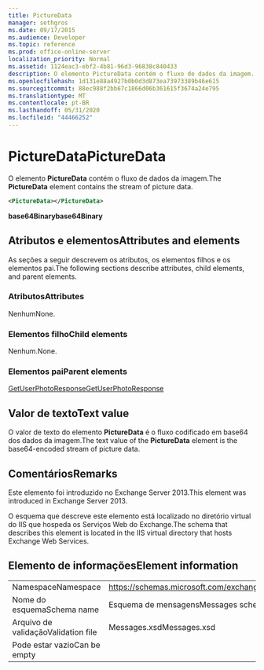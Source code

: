 ```yaml
---
title: PictureData
manager: sethgros
ms.date: 09/17/2015
ms.audience: Developer
ms.topic: reference
ms.prod: office-online-server
localization_priority: Normal
ms.assetid: 1124eac3-ebf2-4b81-96d3-96838c840433
description: O elemento PictureData contém o fluxo de dados da imagem.
ms.openlocfilehash: 1d131e88a4927b0b0d3d873ea73973389b46e615
ms.sourcegitcommit: 88ec988f2bb67c1866d06b361615f3674a24e795
ms.translationtype: MT
ms.contentlocale: pt-BR
ms.lasthandoff: 05/31/2020
ms.locfileid: "44466252"
---
```

# <a name="picturedata"></a><span data-ttu-id="01fc5-103">PictureData</span><span class="sxs-lookup"><span data-stu-id="01fc5-103">PictureData</span></span>

<span data-ttu-id="01fc5-104">O elemento **PictureData** contém o fluxo de dados da imagem.</span><span class="sxs-lookup"><span data-stu-id="01fc5-104">The **PictureData** element contains the stream of picture data.</span></span> 
  
```XML
<PictureData></PictureData>
```

 <span data-ttu-id="01fc5-105">**base64Binary**</span><span class="sxs-lookup"><span data-stu-id="01fc5-105">**base64Binary**</span></span>
## <a name="attributes-and-elements"></a><span data-ttu-id="01fc5-106">Atributos e elementos</span><span class="sxs-lookup"><span data-stu-id="01fc5-106">Attributes and elements</span></span>

<span data-ttu-id="01fc5-107">As seções a seguir descrevem os atributos, os elementos filhos e os elementos pai.</span><span class="sxs-lookup"><span data-stu-id="01fc5-107">The following sections describe attributes, child elements, and parent elements.</span></span>
  
### <a name="attributes"></a><span data-ttu-id="01fc5-108">Atributos</span><span class="sxs-lookup"><span data-stu-id="01fc5-108">Attributes</span></span>

<span data-ttu-id="01fc5-109">Nenhum</span><span class="sxs-lookup"><span data-stu-id="01fc5-109">None.</span></span>
  
### <a name="child-elements"></a><span data-ttu-id="01fc5-110">Elementos filho</span><span class="sxs-lookup"><span data-stu-id="01fc5-110">Child elements</span></span>

<span data-ttu-id="01fc5-111">Nenhum.</span><span class="sxs-lookup"><span data-stu-id="01fc5-111">None.</span></span>
  
### <a name="parent-elements"></a><span data-ttu-id="01fc5-112">Elementos pai</span><span class="sxs-lookup"><span data-stu-id="01fc5-112">Parent elements</span></span>

[<span data-ttu-id="01fc5-113">GetUserPhotoResponse</span><span class="sxs-lookup"><span data-stu-id="01fc5-113">GetUserPhotoResponse</span></span>](getuserphotoresponse.md)
  
## <a name="text-value"></a><span data-ttu-id="01fc5-114">Valor de texto</span><span class="sxs-lookup"><span data-stu-id="01fc5-114">Text value</span></span>

<span data-ttu-id="01fc5-115">O valor de texto do elemento **PictureData** é o fluxo codificado em base64 dos dados da imagem.</span><span class="sxs-lookup"><span data-stu-id="01fc5-115">The text value of the **PictureData** element is the base64-encoded stream of picture data.</span></span> 
  
## <a name="remarks"></a><span data-ttu-id="01fc5-116">Comentários</span><span class="sxs-lookup"><span data-stu-id="01fc5-116">Remarks</span></span>

<span data-ttu-id="01fc5-117">Este elemento foi introduzido no Exchange Server 2013.</span><span class="sxs-lookup"><span data-stu-id="01fc5-117">This element was introduced in Exchange Server 2013.</span></span>
  
<span data-ttu-id="01fc5-118">O esquema que descreve este elemento está localizado no diretório virtual do IIS que hospeda os Serviços Web do Exchange.</span><span class="sxs-lookup"><span data-stu-id="01fc5-118">The schema that describes this element is located in the IIS virtual directory that hosts Exchange Web Services.</span></span>
  
## <a name="element-information"></a><span data-ttu-id="01fc5-119">Elemento de informações</span><span class="sxs-lookup"><span data-stu-id="01fc5-119">Element information</span></span>

|||
|:-----|:-----|
|<span data-ttu-id="01fc5-120">Namespace</span><span class="sxs-lookup"><span data-stu-id="01fc5-120">Namespace</span></span>  <br/> |https://schemas.microsoft.com/exchange/services/2006/messages  <br/> |
|<span data-ttu-id="01fc5-121">Nome do esquema</span><span class="sxs-lookup"><span data-stu-id="01fc5-121">Schema name</span></span>  <br/> |<span data-ttu-id="01fc5-122">Esquema de mensagens</span><span class="sxs-lookup"><span data-stu-id="01fc5-122">Messages schema</span></span>  <br/> |
|<span data-ttu-id="01fc5-123">Arquivo de validação</span><span class="sxs-lookup"><span data-stu-id="01fc5-123">Validation file</span></span>  <br/> |<span data-ttu-id="01fc5-124">Messages.xsd</span><span class="sxs-lookup"><span data-stu-id="01fc5-124">Messages.xsd</span></span>  <br/> |
|<span data-ttu-id="01fc5-125">Pode estar vazio</span><span class="sxs-lookup"><span data-stu-id="01fc5-125">Can be empty</span></span>  <br/> ||
   

